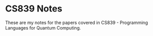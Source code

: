 # CS839 Notes

These are my notes for the papers covered in CS839 - Programming Languages for Quantum Computing.
